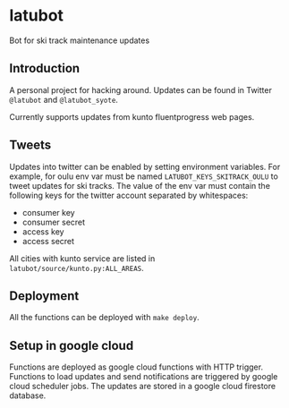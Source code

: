 # latubot

Bot for ski track maintenance updates

## Introduction

A personal project for hacking around. Updates can be found in Twitter
`@latubot` and `@latubot_syote`.

Currently supports updates from kunto fluentprogress web pages.

## Tweets

Updates into twitter can be enabled by setting environment variables. For
example, for oulu env var must be named `LATUBOT_KEYS_SKITRACK_OULU` to tweet
updates for ski tracks. The value of the env var must contain the following
keys for the twitter account separated by whitespaces:

- consumer key
- consumer secret
- access key
- access secret

All cities with kunto service are listed in
`latubot/source/kunto.py:ALL_AREAS`.

## Deployment

All the functions can be deployed with `make deploy`.

## Setup in google cloud

Functions are deployed as google cloud functions with HTTP trigger. Functions to load updates and send notifications are triggered by google cloud scheduler jobs. The updates are stored in a google cloud firestore database.
